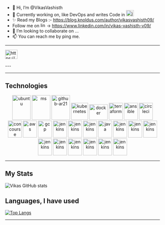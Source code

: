 - 👋 Hi, I’m @VikasVashisth
- 👀 Currently working on, like DevOps and writes Code in <img src="https://www.vectorlogo.zone/logos/java/java-icon.svg" alt="java" width="25" height="20"/>
- ✨ Read my Blogs :- https://blog.knoldus.com/author/vikasvashisth09/
- Follow me on <img src="https://www.vectorlogo.zone/logos/linkedin/linkedin-icon.svg" alt="linkedin" width="20" height="15"/>-> https://www.linkedin.com/in/vikas-vashisth-v09/
- 💞️ I’m looking to collaborate on ...
- 📫 You can reach me by ping me.

---
<p align="left">
<a href="https://linkedin.com/in/https://www.linkedin.com/in/vikas-vashisth-v09" target="blank"><img align="center" src="https://www.vectorlogo.zone/logos/linkedin/linkedin-icon.svg" alt="https://www.linkedin.com/in/vikas-vashisth-v09" height="30" width="40" /></a>
</p>
---

---
## Technologies

<p align="center">
      <img src="https://www.vectorlogo.zone/logos/ubuntu/ubuntu-icon.svg" alt="ubuntu" width="60" height="80"/>
      <img src="https://www.vectorlogo.zone/logos/microsoft/microsoft-icon.svg" alt="ms" width="60" height="80"/>
      <img src="https://www.vectorlogo.zone/logos/github/github-icon.svg" alt="github-ar21" width="60" height="80"/>
      <img src="https://www.vectorlogo.zone/logos/kubernetes/kubernetes-icon.svg" alt="kubernetes" width="55" height="55"/>
      <img src="https://www.vectorlogo.zone/logos/docker/docker-icon.svg" alt="docker" width="60" height="50"/>
      <img src="https://www.vectorlogo.zone/logos/terraformio/terraformio-icon.svg" alt="terraform" width="45" height="55"/>
      <img src="https://www.vectorlogo.zone/logos/ansible/ansible-icon.svg" alt="ansible" width="45" height="55"/>
      <img src="https://www.vectorlogo.zone/logos/circleci/circleci-icon.svg" alt="circleci" width="45" height="55"/>
      <img src="https://www.vectorlogo.zone/logos/concourse-ci/concourse-ci-icon.svg" alt="concourse" width="45" height="55"/>
      <img src="https://www.vectorlogo.zone/logos/amazon_aws/amazon_aws-icon.svg" alt="aws" width="45" height="55"/>
      <img src="https://www.vectorlogo.zone/logos/google_cloud/google_cloud-icon.svg" alt="gcp" width="45" height="55"/>
      <img src="https://www.vectorlogo.zone/logos/jenkins/jenkins-icon.svg" alt="jenkins" width="45" height="55"/>
      <img src="https://www.vectorlogo.zone/logos/apache_kafka/apache_kafka-icon.svg" alt="jenkins" width="45" height="55"/> 
      <img src="https://www.vectorlogo.zone/logos/git-scm/git-scm-icon.svg" alt="jenkins" width="45" height="55"/>
      <img src="https://www.vectorlogo.zone/logos/java/java-icon.svg" alt="java" width="45" height="55"/>
      <img src="https://www.vectorlogo.zone/logos/github/github-icon.svg" alt="jenkins" width="45" height="55"/>
      <img src="https://www.vectorlogo.zone/logos/linkedin/linkedin-icon.svg" alt="jenkins" width="45" height="55"/>
      <img src="https://www.vectorlogo.zone/logos/acer/acer-ar21.svg" alt="jenkins" width="45" height="55"/>
      <img src="https://www.vectorlogo.zone/logos/amazon_aws/amazon_aws-icon.svg" alt="jenkins" width="45" height="55"/>
      <img src="https://www.vectorlogo.zone/logos/apache/apache-icon.svg" alt="jenkins" width="45" height="55"/>
      <img src="https://www.vectorlogo.zone/logos/android/android-icon.svg" alt="jenkins" width="45" height="55"/>
      <img src="https://www.vectorlogo.zone/logos/w3_css/w3_css-icon.svg" alt="jenkins" width="45" height="55"/>
      <img src="https://www.vectorlogo.zone/logos/visualstudio_code/visualstudio_code-icon.svg" alt="jenkins" width="45" height="55"/>
      <img src="https://www.vectorlogo.zone/logos/vim/vim-icon.svg" alt="jenkins" width="45" height="55"/>
</p>


---
## My Stats

![Vikas GitHub stats](https://github-readme-stats.vercel.app/api?username=VikasVashisth&show_icons=true&theme=highcontrast)


## Languages, I have used

[![Top Langs](https://github-readme-stats.vercel.app/api/top-langs/?username=VikasVashisth&layout=compact)](https://github.com/VikasVashisth/github-readme-stats)

---
<!---
VikasVashisth/VikasVashisth is a ✨ special ✨ repository because its `README.md` (this file) appears on your GitHub profile.
You can click the Preview link to take a look at your changes.
--->
